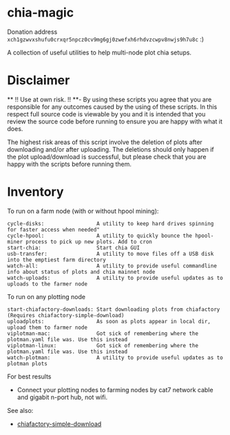 chia-magic
==========

Donation address `xch1gzwvxshufu0crxqr5npcz0cv9mg6gj0zwefxh6rhdvzcwpv8nwjs9h7u8c` :)

A collection of useful utilities to help multi-node plot chia setups.

Disclaimer
==========

** !! Use at own risk. !!  **- By using these scripts you agree that you are responsible for any outcomes caused by the using of these scripts. In this respect full source code is viewable by you and it is intended that you review the source code before running to ensure you are happy with what it does.

The highest risk areas of this script involve the deletion of plots after downloading and/or after uploading. The deletions should only happen if the plot upload/download is successful, but please check that you are happy with the scripts before running them.

Inventory
=========

To run on a farm node (with or without hpool mining):

```
cycle-disks:                 A utility to keep hard drives spinning for faster access when needed"
cycle-hpool:                 A utility to quickly bounce the hpool-miner process to pick up new plots. Add to cron
start-chia:                  Start chia GUI
usb-transfer:                A utility to move files off a USB disk into the emptiest farm directory
watch-all:                   A utility to provide useful commandline info about status of plots and chia mainnet node
watch-uploads:               A utility to provide useful updates as to uploads to the farmer node
```

To run on any plotting node

```
start-chiafactory-downloads: Start downloading plots from chiafactory (Requires chiafactory-simple-download) 
uploadplots:                 As soon as plots appear in local dir, upload them to farmer node
viplotman-mac:               Got sick of remembering where the plotman.yaml file was. Use this instead
viplotman-linux:             Got sick of remembering where the plotman.yaml file was. Use this instead
watch-plotman:               A utility to provide useful updates as to plotman plots
```

For best results

* Connect your plotting nodes to farming nodes by cat7 network cable and gigabit n-port hub, not wifi.

See also:

* [chiafactory-simple-download](https://github.com/gtmtechltd/chiafactory-simple-download)

